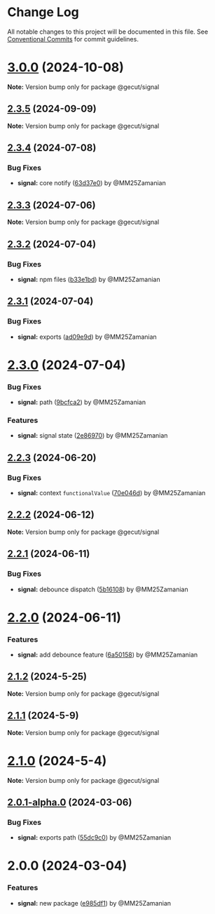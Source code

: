 # Change Log

All notable changes to this project will be documented in this file.
See [Conventional Commits](https://conventionalcommits.org) for commit guidelines.

# [3.0.0](https://github.com/gecut/hybrid-core/compare/@gecut/signal@2.3.5...@gecut/signal@3.0.0) (2024-10-08)

**Note:** Version bump only for package @gecut/signal

## [2.3.5](https://github.com/gecut/hybrid-core/compare/@gecut/signal@2.3.4...@gecut/signal@2.3.5) (2024-09-09)

**Note:** Version bump only for package @gecut/signal

## [2.3.4](https://github.com/gecut/hybrid-core/compare/@gecut/signal@2.3.3...@gecut/signal@2.3.4) (2024-07-08)

### Bug Fixes

- **signal:** core notify ([63d37e0](https://github.com/gecut/hybrid-core/commit/63d37e0b9a29a86c13357bc5c9807e89f865db00)) by @MM25Zamanian

## [2.3.3](https://github.com/gecut/hybrid-core/compare/@gecut/signal@2.3.2...@gecut/signal@2.3.3) (2024-07-06)

**Note:** Version bump only for package @gecut/signal

## [2.3.2](https://github.com/gecut/hybrid-core/compare/@gecut/signal@2.3.1...@gecut/signal@2.3.2) (2024-07-04)

### Bug Fixes

- **signal:** npm files ([b33e1bd](https://github.com/gecut/hybrid-core/commit/b33e1bd6fa96523f5e7525a8df947342e94fa405)) by @MM25Zamanian

## [2.3.1](https://github.com/gecut/hybrid-core/compare/@gecut/signal@2.3.0...@gecut/signal@2.3.1) (2024-07-04)

### Bug Fixes

- **signal:** exports ([ad09e9d](https://github.com/gecut/hybrid-core/commit/ad09e9d7681a82a89e5e178d144bf44b857b13c2)) by @MM25Zamanian

# [2.3.0](https://github.com/gecut/hybrid-core/compare/@gecut/signal@2.2.3...@gecut/signal@2.3.0) (2024-07-04)

### Bug Fixes

- **signal:** path ([9bcfca2](https://github.com/gecut/hybrid-core/commit/9bcfca2dc618024a0ab260ab4c8a3c24360c29bd)) by @MM25Zamanian

### Features

- **signal:** signal state ([2e86970](https://github.com/gecut/hybrid-core/commit/2e86970da56af295ff31bc5ab1e0fbd2f02f89fe)) by @MM25Zamanian

## [2.2.3](https://github.com/gecut/hybrid-core/compare/@gecut/signal@2.2.2...@gecut/signal@2.2.3) (2024-06-20)

### Bug Fixes

- **signal:** context `functionalValue` ([70e046d](https://github.com/gecut/hybrid-core/commit/70e046d3620f26eedddec78d5b58cfd8062d9288)) by @MM25Zamanian

## [2.2.2](https://github.com/gecut/hybrid-core/compare/@gecut/signal@2.2.1...@gecut/signal@2.2.2) (2024-06-12)

**Note:** Version bump only for package @gecut/signal

## [2.2.1](https://github.com/gecut/hybrid-core/compare/@gecut/signal@2.2.0...@gecut/signal@2.2.1) (2024-06-11)

### Bug Fixes

- **signal:** debounce dispatch ([5b16108](https://github.com/gecut/hybrid-core/commit/5b1610870fc2182d9bc584f8b1953f323ebb5f04)) by @MM25Zamanian

# [2.2.0](https://github.com/gecut/hybrid-core/compare/@gecut/signal@2.1.2...@gecut/signal@2.2.0) (2024-06-11)

### Features

- **signal:** add debounce feature ([6a50158](https://github.com/gecut/hybrid-core/commit/6a50158b8b3c814ac449db9d22d5cb5dc7c1c97a)) by @MM25Zamanian

## [2.1.2](https://github.com/gecut/hybrid-core/compare/@gecut/signal@2.1.1...@gecut/signal@2.1.2) (2024-5-25)

**Note:** Version bump only for package @gecut/signal

## [2.1.1](https://github.com/gecut/hybrid-core/compare/@gecut/signal@2.1.0...@gecut/signal@2.1.1) (2024-5-9)

**Note:** Version bump only for package @gecut/signal

# [2.1.0](https://github.com/gecut/hybrid-core/compare/@gecut/signal@2.0.1-alpha.0...@gecut/signal@2.1.0) (2024-5-4)

**Note:** Version bump only for package @gecut/signal

## [2.0.1-alpha.0](https://github.com/gecut/hybrid-core/compare/@gecut/signal@2.0.0...@gecut/signal@2.0.1-alpha.0) (2024-03-06)

### Bug Fixes

- **signal:** exports path ([55dc9c0](https://github.com/gecut/hybrid-core/commit/55dc9c081cd266958c5e60aed84278c8024064ed)) by @MM25Zamanian

# 2.0.0 (2024-03-04)

### Features

- **signal:** new package ([e985df1](https://github.com/gecut/hybrid-core/commit/e985df19c9736b7a9f404ba63c88ba941df7c01b)) by @MM25Zamanian
